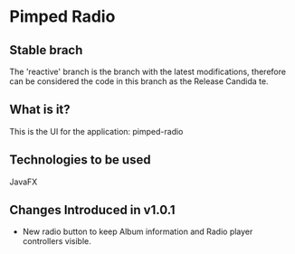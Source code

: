 # Pimped Radio
Stable brach
------------
The 'reactive' branch is the branch with the latest modifications, therefore can be considered the code in this branch as the Release Candida
te.

What is it?
-----------
This is the UI for the application: pimped-radio

Technologies to be used
-----------------------
JavaFX

Changes Introduced in v1.0.1
---------------------------
- New radio button to keep Album information and Radio player controllers visible. 
